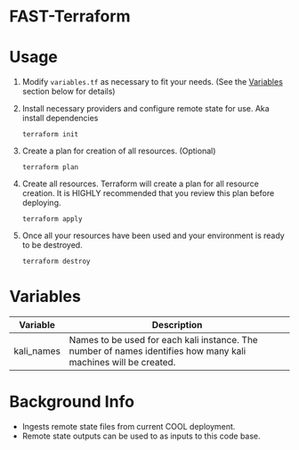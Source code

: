 # FAST-Terraform

# Usage

1. Modify `variables.tf` as necessary to fit your needs. (See the [Variables](#variables) section below for details)

2. Install necessary providers and configure remote state for use. Aka install dependencies 
        
    `terraform init`

3. Create a plan for creation of all resources. (Optional)

    `terraform plan`
4. Create all resources. Terraform will create a plan for all resource creation. It is HIGHLY recommended that you review this plan before deploying.

    `terraform apply`
5. Once all your resources have been used and your environment is ready to be destroyed.

    `terraform destroy`

# Variables

| Variable   | Description                                                                                                     |
|------------|-----------------------------------------------------------------------------------------------------------------|
| kali_names | Names to be used for each kali instance. The number of names identifies how many kali machines will be created. |

# Background Info
- Ingests remote state files from current COOL deployment.
- Remote state outputs can be used to as inputs to this code base.
